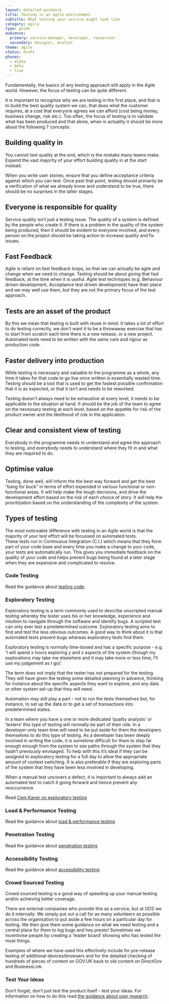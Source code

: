 ```yaml
---
layout: detailed-guidance
title: Testing in an agile environment
subtitle: What testing your service might look like
category: agile
type: guide
audience: 
  primary: service-manager, developer, researcher
  secondary: designer, analyst
theme: agile
status: draft
phases:
  - alpha
  - beta
  - live
---
```


Fundamentally, the basics of any testing approach still apply in the Agile world. However, the focus of testing can be quite different.  

It is important to recognize why we are testing in the first place, and that is to build the best quality system we can, that does what the customer requires, at a cost that everyone agrees we can afford  (cost being money, business change, risk etc.).  Too often, the focus of testing is to validate what has been produced and that alone, when in actuality it should be more about the following 7 concepts:

## Building quality in

You cannot test quality at the end, which is the mistake many teams make. Expend the vast majority of your effort building quality in at the start instead. 

When you write user stories, ensure that you define acceptance criteria against which you can test. Once past that point, testing should primarily be a verification of what we already know and understand to be true, there should be no surprises in the latter stages.

## Everyone is responsible for quality

Service quality isn’t just a testing issue. The quality of a system is defined by the people who create it. If there is a problem in the quality of the system being produced, then it should be evident to everyone involved, and every person on the project should be taking action to increase quality and fix issues.

## Fast Feedback

Agile is reliant on fast feedback loops, so that we can actually be agile and change when we need to change. Testing should be about giving that fast feedback, at the time when it is useful. Agile test techniques (e.g. Behaviour driven development, Acceptance test driven development) have their place and we may well use them, but they are not the primary focus of the test approach.

## Tests are an asset of the product

By this we mean that testing is built with reuse in mind. It takes a lot of effort to do testing correctly, we don’t want it to be a throwaway exercise that has to start from scratch each time there is a new release, or a new project. Automated tests need to be written with the same care and rigour as production code.

## Faster delivery into production

While testing is necessary and valuable to the programme as a whole, any time it takes for that code to go live once written is essentially wasted time. Testing should be a tool that is used to get the fastest possible confirmation that it is as expected, or that it isn’t and needs to be reworked.

Testing doesn’t always need to be exhaustive at every level, it needs to be applicable to the situation at hand. It should be the job of the team to agree on the necessary testing at each level, based on the appetite for risk of the product owner and the likelihood of risk in the application.

## Clear and consistent view of testing

Everybody in the programme needs to understand and agree the approach to testing, and everybody needs to understand where they fit in and what they are required to do.

## Optimise value

Testing, done well, will inform the the best way forward and get the best “bang for buck” in terms of effort expended in various functional or non-functional areas.  It will help make the tough decisions, and drive the development effort based on the risk of each choice of story.  It will help the prioritization based on the understanding of the complexity of the system.

## Types of testing

The most noticeable difference with testing in an Agile world is that the majority of your  test effort will be focussed on automated tests.   
These tests run in Continuous Integration (C.I.) which means that they form part of your code base and every time you make a change to your code, your tests are automatically run. This gives you immediate feedback on the quality of your code and helps prevent bugs being found at a later stage when they are expensive and complicated to resolve.

### Code Testing
Read the guidance about [testing code](/making-software/codetesting.html).  


### Exploratory Testing
Exploratory testing is a term commonly used to describe unscripted manual testing whereby the tester uses his or her knowledge, experience and intuition to navigate through the software and identify bugs. A scripted test can only ever test a predetermined outcome. Exploratory testing aims to find and test the less obvious outcomes. A good way to think about it is that automated tests prevent bugs whereas exploratory tests find them.  

Exploratory testing is normally time-boxed and has a specific purpose - e.g. 'I will spend x hours exploring y and z aspects of the system (though my explorations may take me elsewhere and it may take more or less time, I’ll use my judgement as I go)'. 

The term does not imply that the tester has not prepared for the testing. They will have given the testing some detailed planning in advance, thinking for instance about the specific aspects they want to explore, and any data or other system set-up that they will need.  

Automation may still play a part - not to run the tests themselves but, for instance, to set up the data or to get a set of transactions into predetermined states.

In a team where you have a one or more dedicated ‘quality analysts’ or ‘testers’ this type of testing will normally be part of their role. In a developer-only team time will need to be put aside for them the developers themselves to do this type of testing. As a developer has been deeply involved in writing the code, it is sometime difficult for them to step far enough enough from the system to see paths through the system that they hadn’t previously envisaged. To help with this it’s ideal if they can be assigned to exploratory testing for a full day to allow the appropriate amount of context switching. It is also preferable if they are exploring parts of the system that they have been less involved in developing.

When a manual test uncovers a defect, it is important to always add an automated test to catch it going forward and hence prevent any reoccurrence.

Read [Cem Kaner on exploratory testing](http://www.kaner.com/pdfs/QAIExploring.pdf)

### Load & Performance Testing
Read the guidance about [load & performance testing](/operations/load-and-performance-testing.html)

### Penetration Testing
Read the guidance about [penetration testing](/operations/penetration-testing.html)

### Accessibility Testing
Read the guidance about [accessibility testing](/making-software/accessibilitytesting.html)

### Crowd Sourced Testing
Crowd sourced testing is a good way of speeding up your manual testing and/or achieving better coverage.  

There are external companies who provide this as a service, but at GDS we do it internally. We simply put out a call for as many volunteers as possible across the organisation to put aside a few hours on a particular day for testing. We then give them some guidance on what we need testing and a central place for them to log bugs and hey presto! Sometimes we incentivise people by creating a ‘leader board’ showing who has tested the most things.  

Examples of where we have used this effectively include for pre-release testing of additional devices/browsers and for the detailed checking of hundreds of pieces of content on GOV.UK back to old content on DirectGov and BusinessLink.

### Test Your Ideas
Don’t forget, don’t just test the product itself - test your ideas.   For information on how to do this read [the guidance about user research](/users/introduction-to-user-research.html).
